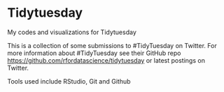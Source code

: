 # Tidytuesday

My codes and visualizations for Tidytuesday 

This is a collection of some submissions to #TidyTuesday on Twitter. For more information about #TidyTuesday see their GitHub repo <https://github.com/rfordatascience/tidytuesday> or latest postings on Twitter.

Tools used include RStudio, Git and Github


